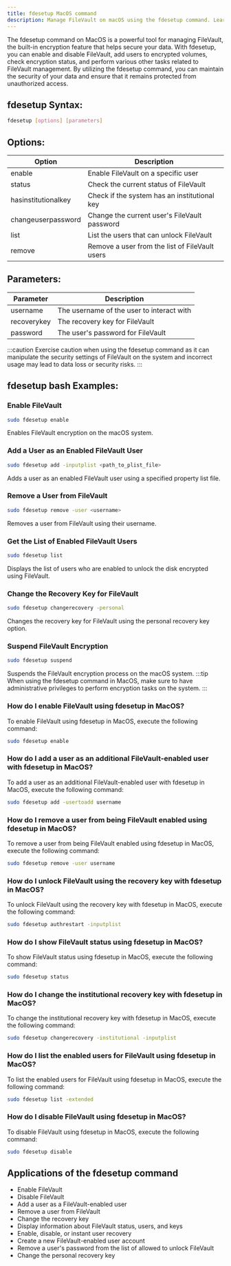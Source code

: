 ```yaml
---
title: fdesetup MacOS command
description: Manage FileVault on macOS using the fdesetup command. Learn how to enable, disable, add users, and more securely protect your data.
---
```


The fdesetup command on MacOS is a powerful tool for managing FileVault, the built-in encryption feature that helps secure your data. With fdesetup, you can enable and disable FileVault, add users to encrypted volumes, check encryption status, and perform various other tasks related to FileVault management. By utilizing the fdesetup command, you can maintain the security of your data and ensure that it remains protected from unauthorized access.
## fdesetup Syntax:
```bash
fdesetup [options] [parameters]
```

## Options:
| Option                | Description                                   |
|-----------------------|-----------------------------------------------|
| enable                | Enable FileVault on a specific user           |
| status                | Check the current status of FileVault        |
| hasinstitutionalkey   | Check if the system has an institutional key |
| changeuserpassword    | Change the current user's FileVault password |
| list                  | List the users that can unlock FileVault     |
| remove                | Remove a user from the list of FileVault users|

## Parameters:
| Parameter       | Description                              |
|-----------------|------------------------------------------|
| username        | The username of the user to interact with |
| recoverykey     | The recovery key for FileVault           |
| password        | The user's password for FileVault        | 

:::caution
Exercise caution when using the fdesetup command as it can manipulate the security settings of FileVault on the system and incorrect usage may lead to data loss or security risks.
:::
## fdesetup bash Examples:
### Enable FileVault 
```bash
sudo fdesetup enable
```
Enables FileVault encryption on the macOS system.

### Add a User as an Enabled FileVault User
```bash
sudo fdesetup add -inputplist <path_to_plist_file>
```
Adds a user as an enabled FileVault user using a specified property list file.

### Remove a User from FileVault
```bash
sudo fdesetup remove -user <username>
```
Removes a user from FileVault using their username.

### Get the List of Enabled FileVault Users
```bash
sudo fdesetup list
```
Displays the list of users who are enabled to unlock the disk encrypted using FileVault.

### Change the Recovery Key for FileVault
```bash
sudo fdesetup changerecovery -personal
```
Changes the recovery key for FileVault using the personal recovery key option.

### Suspend FileVault Encryption
```bash
sudo fdesetup suspend
```
Suspends the FileVault encryption process on the macOS system.
:::tip
When using the fdesetup command in MacOS, make sure to have administrative privileges to perform encryption tasks on the system.
:::

### How do I enable FileVault using fdesetup in MacOS?
To enable FileVault using fdesetup in MacOS, execute the following command:
```bash
sudo fdesetup enable
```

### How do I add a user as an additional FileVault-enabled user with fdesetup in MacOS?
To add a user as an additional FileVault-enabled user with fdesetup in MacOS, execute the following command:
```bash
sudo fdesetup add -usertoadd username
```

### How do I remove a user from being FileVault enabled using fdesetup in MacOS?
To remove a user from being FileVault enabled using fdesetup in MacOS, execute the following command:
```bash
sudo fdesetup remove -user username
```

### How do I unlock FileVault using the recovery key with fdesetup in MacOS?
To unlock FileVault using the recovery key with fdesetup in MacOS, execute the following command:
```bash
sudo fdesetup authrestart -inputplist
```

### How do I show FileVault status using fdesetup in MacOS?
To show FileVault status using fdesetup in MacOS, execute the following command:
```bash
sudo fdesetup status
```

### How do I change the institutional recovery key with fdesetup in MacOS?
To change the institutional recovery key with fdesetup in MacOS, execute the following command:
```bash
sudo fdesetup changerecovery -institutional -inputplist
```

### How do I list the enabled users for FileVault using fdesetup in MacOS?
To list the enabled users for FileVault using fdesetup in MacOS, execute the following command:
```bash
sudo fdesetup list -extended
```

### How do I disable FileVault using fdesetup in MacOS?
To disable FileVault using fdesetup in MacOS, execute the following command:
```bash
sudo fdesetup disable
```
## Applications of the fdesetup command

- Enable FileVault
- Disable FileVault
- Add a user as a FileVault-enabled user
- Remove a user from FileVault
- Change the recovery key
- Display information about FileVault status, users, and keys
- Enable, disable, or instant user recovery
- Create a new FileVault-enabled user account
- Remove a user's password from the list of allowed to unlock FileVault
- Change the personal recovery key